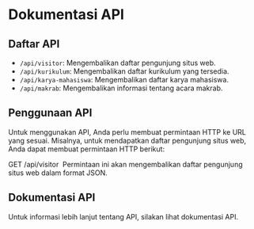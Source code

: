 # Dokumentasi API

## Daftar API

* `/api/visitor`: Mengembalikan daftar pengunjung situs web.
* `/api/kurikulum`: Mengembalikan daftar kurikulum yang tersedia.
* `/api/karya-mahasiswa`: Mengembalikan daftar karya mahasiswa.
* `/api/makrab`: Mengembalikan informasi tentang acara makrab.

## Penggunaan API

Untuk menggunakan API, Anda perlu membuat permintaan HTTP ke URL yang sesuai. Misalnya, untuk mendapatkan daftar pengunjung situs web, Anda dapat membuat permintaan HTTP berikut:

GET /api/visitor
​
Permintaan ini akan mengembalikan daftar pengunjung situs web dalam format JSON.

## Dokumentasi API

Untuk informasi lebih lanjut tentang API, silakan lihat dokumentasi API.